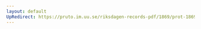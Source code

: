 ```yaml
---
layout: default
UpRedirect: https://pruto.im.uu.se/riksdagen-records-pdf/1869/prot-1869--ak--424/prot-1869--ak--424_004.pdf
---
```

